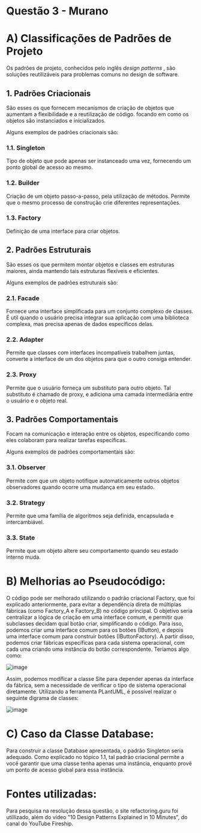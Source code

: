 # Questão 3 - Murano

<h1> A) Classificações de Padrões de Projeto </h1>
<p> Os padrões de projeto, conhecidos pelo inglês <i> design patterns </i>, são soluções reutilizáveis para problemas comuns no design de software. 
<h2> 1. Padrões Criacionais </h2>
<p> São esses os que fornecem mecanismos de criação de objetos que aumentam a flexibilidade e a reutilização de código. focando em como os objetos são instanciados e inicializados. </p>
<p> Alguns exemplos de padrões criacionais são: </p>
<h3> 1.1. Singleton </h3>
<p> Tipo de objeto que pode apenas ser instanceado uma vez, fornecendo um ponto global de acesso ao mesmo. </p>
<h3> 1.2. Builder </h3>
<p> Criação de um objeto passo-a-passo, pela utilização de métodos. Permite que o mesmo processo de construção crie diferentes representações.</p>
<h3> 1.3. Factory </h3>
<p> Definição de uma interface para criar objetos. </p>

<h2> 2. Padrões Estruturais </h2>
<p> São esses os que permitem montar objetos e classes em estruturas maiores, ainda mantendo tais estruturas flexíveis e eficientes.</p>
<p> Alguns exemplos de padrões estruturais são: </p>
<h3> 2.1. Facade </h3>
<p> Fornece uma interface simplificada para um conjunto complexo de classes. É util quando o usuário precisa integrar sua aplicação com uma biblioteca complexa, mas precisa apenas de dados específicos delas.</p>
<h3> 2.2. Adapter </h3>
<p> Permite que classes com interfaces incompatíveis trabalhem juntas, converte a interface de um dos objetos para que o outro consiga entender. </p>
<h3> 2.3. Proxy </h3>
<p> Permite que o usuário forneça um substituto para outro objeto. Tal substituto é chamado de proxy, e adiciona uma camada intermediária entre o usuário e o objeto real. </p>

<h2> 3. Padrões Comportamentais </h2>
<p> Focam na comunicação e interação entre os objetos, especificando como eles colaboram para realizar tarefas específicas. </p>
<p> Alguns exemplos de padrões comportamentais são: </p>
<h3> 3.1. Observer </h3>
<p> Permite com que um objeto notifique automaticamente outros objetos observadores quando ocorre uma mudança em seu estado. </p>
<h3> 3.2. Strategy </h3>
<p> Permite que uma família de algoritmos seja definida, encapsulada e intercambiável. </p>
<h3> 3.3. State </h3>
<p> Permite que um objeto altere seu comportamento quando seu estado interno muda. </p>

<h1> B) Melhorias ao Pseudocódigo: </h1>
<p> O código pode ser melhorado utilizando o padrão criacional Factory, que foi explicado anteriormente, para evitar a dependência direta de múltiplas fábricas (como Factory_A e Factory_B) no código principal. O objetivo seria centralizar a lógica de criação em uma interface comum, e permitir que subclasses decidam qual botão criar, simplificando o código. Para isso, podemos criar uma interface comum para os botões (IButton), e depois uma interface comum para construir botões (IButtonFactory). A partir disso, podemos criar fábricas específicas para cada sistema operacional, com cada uma criando uma instância do botão correspondente. Teríamos algo como: </p>

![image](https://github.com/user-attachments/assets/889ff2dd-ade2-40dc-9092-86a60f771408)

<p> Assim, podemos modificar a classe Site para depender apenas da interface da fábrica, sem a necessidade de verificar o tipo de sistema operacional diretamente. Utilizando a ferramenta PLantUML, é possível realizar o seguinte digrama de classes: </p>

![image](https://github.com/user-attachments/assets/3d83ed03-f01d-4fda-b5c9-18e4399dd8d7)

<h1> C) Caso da Classe Database: </h1>
<p> Para construir a classe Database apresentada, o padrão Singleton seria adequado. Como explicado no tópico 1.1, tal padrão criacional permite a você garantir que uma classe tenha apenas uma instância, enquanto provê um ponto de acesso global para essa instância. </p>

<h1> Fontes utilizadas: </h1>
<p> Para pesquisa na resolução dessa questão, o site refactoring.guru foi utillizado, além do vídeo  "10 Design Patterns Explained in 10 Minutes", do canal do YouTube Fireship. </p>

